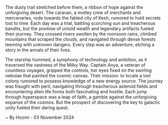 
The dusty trail stretched before them, a ribbon of hope against the unforgiving desert. The caravan, a motley crew of merchants and mercenaries, rode towards the fabled city of Kesh, rumored to hold secrets lost to time. Each day was a trial, battling scorching sun and treacherous bandits, but the promise of untold wealth and legendary artifacts fueled their journey. They crossed rivers swollen by the monsoon rains, climbed mountains that scraped the clouds, and navigated through dense forests teeming with unknown dangers. Every step was an adventure, etching a story in the annals of their lives.

The starship hummed, a symphony of technology and ambition, as it traversed the vastness of the Milky Way. Captain Anya, a veteran of countless voyages, gripped the controls, her eyes fixed on the swirling nebulae that painted the cosmic canvas. Their mission: to locate a lost colony rumored to possess knowledge of a new energy source. The journey was fraught with peril, navigating through treacherous asteroid fields and encountering alien life forms both fascinating and hostile. Each jump through hyperspace was a leap of faith, a gamble against the unforgiving expanse of the cosmos. But the prospect of discovering the key to galactic unity fueled their daring quest. 

~ By Hozmi - 03 November 2024
